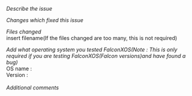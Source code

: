 *Describe the issue*

*Changes which fixed this issue*

*Files changed*
<br>
insert filename(If the files changed are too many, this is not required)
  
*Add what operating system you tested FalconXOS(Note : This is only required if you are testing FalconXOS(Falcon versions)and have found a bug)*
  <br>
OS name : <name>
  <br>
Version : <OS version>
  <br>
  <br>
*Additional comments*
<br>
<br>

